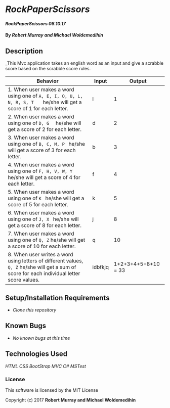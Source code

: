 # _RockPaperScissors_

#### _RockPaperScissors 08.10.17_

#### By _**Robert Murray and  Michael Woldemedihin**_

## Description

_This Mvc application takes an english word as an input and give a scrabble score based on the scrabble score rules.

| Behavior  | Input  | Output  |
|---|---|---|
|1.  When user makes a word using one of `A, E, I, O, U, L, N, R, S, T   ` he/she will get a score of 1 for each letter.  |l|1|
|2.  When user makes a word using one of `D, G  ` he/she will get a score of 2 for each letter.  |d|2|
|3.  When user makes a word using one of `B, C, M, P ` he/she will get a score of 3 for each letter.  |b|3|
|4.  When user makes a word using one of `F, H, V, W, Y` he/she will get a score of 4 for each letter.  |f|4|
|5.  When user makes a word using one of `K ` he/she will get a score of 5 for each letter.  |k|5|
|6.  When user makes a word using one of `J, X ` he/she will get a score of 8 for each letter.  |j|8|
|7.  When user makes a word using one of `Q, Z` he/she will get a score of 10 for each letter.  |q|10|
|8.  When user writes a word using letters of different  values, `Q, Z` he/she will get a sum of score for each individual letter score values.  |idbfkjq|1+2+3+4+5+8+10 = 33|
## Setup/Installation Requirements

* _Clone this repository_

## Known Bugs

* _No known bugs at this time_

## Technologies Used

_HTML_
_CSS_
_BootStrap_
_MVC_
_C#_
_MSTest_
### License

This software is licensed by the MIT License

Copyright (c) 2017 **Robert Murray and Michael Woldemedihin**

